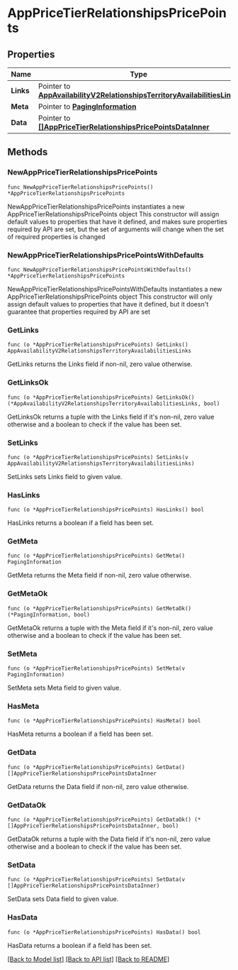 # AppPriceTierRelationshipsPricePoints

## Properties

Name | Type | Description | Notes
------------ | ------------- | ------------- | -------------
**Links** | Pointer to [**AppAvailabilityV2RelationshipsTerritoryAvailabilitiesLinks**](AppAvailabilityV2RelationshipsTerritoryAvailabilitiesLinks.md) |  | [optional] 
**Meta** | Pointer to [**PagingInformation**](PagingInformation.md) |  | [optional] 
**Data** | Pointer to [**[]AppPriceTierRelationshipsPricePointsDataInner**](AppPriceTierRelationshipsPricePointsDataInner.md) |  | [optional] 

## Methods

### NewAppPriceTierRelationshipsPricePoints

`func NewAppPriceTierRelationshipsPricePoints() *AppPriceTierRelationshipsPricePoints`

NewAppPriceTierRelationshipsPricePoints instantiates a new AppPriceTierRelationshipsPricePoints object
This constructor will assign default values to properties that have it defined,
and makes sure properties required by API are set, but the set of arguments
will change when the set of required properties is changed

### NewAppPriceTierRelationshipsPricePointsWithDefaults

`func NewAppPriceTierRelationshipsPricePointsWithDefaults() *AppPriceTierRelationshipsPricePoints`

NewAppPriceTierRelationshipsPricePointsWithDefaults instantiates a new AppPriceTierRelationshipsPricePoints object
This constructor will only assign default values to properties that have it defined,
but it doesn't guarantee that properties required by API are set

### GetLinks

`func (o *AppPriceTierRelationshipsPricePoints) GetLinks() AppAvailabilityV2RelationshipsTerritoryAvailabilitiesLinks`

GetLinks returns the Links field if non-nil, zero value otherwise.

### GetLinksOk

`func (o *AppPriceTierRelationshipsPricePoints) GetLinksOk() (*AppAvailabilityV2RelationshipsTerritoryAvailabilitiesLinks, bool)`

GetLinksOk returns a tuple with the Links field if it's non-nil, zero value otherwise
and a boolean to check if the value has been set.

### SetLinks

`func (o *AppPriceTierRelationshipsPricePoints) SetLinks(v AppAvailabilityV2RelationshipsTerritoryAvailabilitiesLinks)`

SetLinks sets Links field to given value.

### HasLinks

`func (o *AppPriceTierRelationshipsPricePoints) HasLinks() bool`

HasLinks returns a boolean if a field has been set.

### GetMeta

`func (o *AppPriceTierRelationshipsPricePoints) GetMeta() PagingInformation`

GetMeta returns the Meta field if non-nil, zero value otherwise.

### GetMetaOk

`func (o *AppPriceTierRelationshipsPricePoints) GetMetaOk() (*PagingInformation, bool)`

GetMetaOk returns a tuple with the Meta field if it's non-nil, zero value otherwise
and a boolean to check if the value has been set.

### SetMeta

`func (o *AppPriceTierRelationshipsPricePoints) SetMeta(v PagingInformation)`

SetMeta sets Meta field to given value.

### HasMeta

`func (o *AppPriceTierRelationshipsPricePoints) HasMeta() bool`

HasMeta returns a boolean if a field has been set.

### GetData

`func (o *AppPriceTierRelationshipsPricePoints) GetData() []AppPriceTierRelationshipsPricePointsDataInner`

GetData returns the Data field if non-nil, zero value otherwise.

### GetDataOk

`func (o *AppPriceTierRelationshipsPricePoints) GetDataOk() (*[]AppPriceTierRelationshipsPricePointsDataInner, bool)`

GetDataOk returns a tuple with the Data field if it's non-nil, zero value otherwise
and a boolean to check if the value has been set.

### SetData

`func (o *AppPriceTierRelationshipsPricePoints) SetData(v []AppPriceTierRelationshipsPricePointsDataInner)`

SetData sets Data field to given value.

### HasData

`func (o *AppPriceTierRelationshipsPricePoints) HasData() bool`

HasData returns a boolean if a field has been set.


[[Back to Model list]](../README.md#documentation-for-models) [[Back to API list]](../README.md#documentation-for-api-endpoints) [[Back to README]](../README.md)


